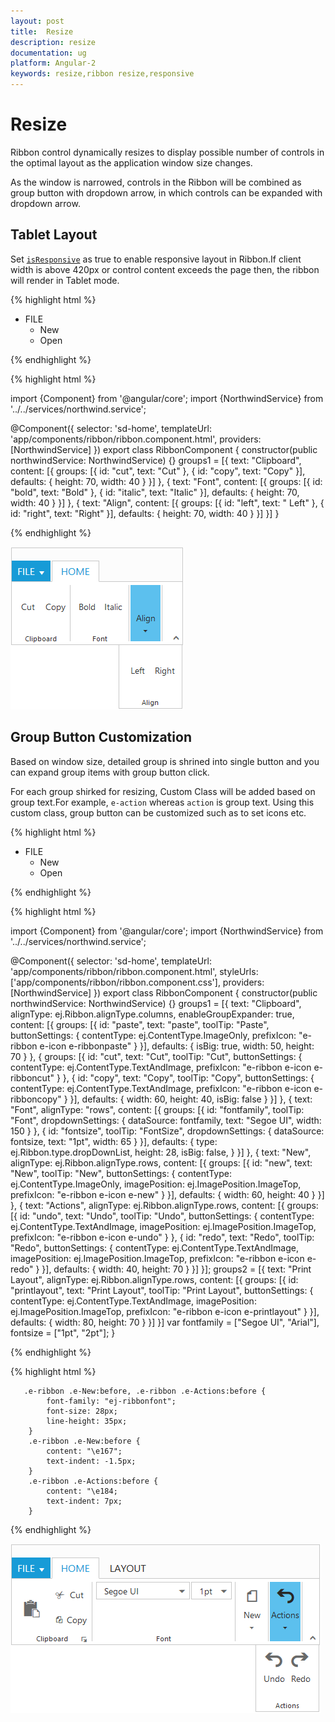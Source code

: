 ```yaml
---
layout: post
title:  Resize
description: resize
documentation: ug
platform: Angular-2
keywords: resize,ribbon resize,responsive
---
```


# Resize 

Ribbon control dynamically resizes to display possible number of controls in the optimal layout as the application window size changes.

As the window is narrowed, controls in the Ribbon will be combined as group button with dropdown arrow, in which controls can be expanded with dropdown arrow.

## Tablet Layout 

Set [`isResponsive`](http://help.syncfusion.com/api/js/ejribbon#members:isresponsive) as true to enable responsive layout in Ribbon.If client width is above  420px or control content exceeds the page then, the ribbon will render in Tablet mode.

{% highlight html %}

<ej-ribbon id="Default" width="20%" applicationTab.type="menu" applicationTab.menuItemID="ribbonmenu" isResponsive="true">
     <e-tabs>
        <e-tab id="home" text="HOME" [groups]="groups1">
        </e-tab>
     </e-tabs>
</ej-ribbon>
<ul id="ribbonmenu">
    <li>
        <a>FILE </a>
        <ul>
            <li><a>New</a></li>
            <li><a>Open</a></li>
        </ul>
    </li>
</ul>

{% endhighlight %}

{% highlight html %}

import {Component} from '@angular/core';
import {NorthwindService} from '../../services/northwind.service';

@Component({
  selector: 'sd-home',
  templateUrl: 'app/components/ribbon/ribbon.component.html',
  providers: [NorthwindService]
})
export class RibbonComponent {
    constructor(public northwindService: NorthwindService) {}
     groups1 = [{
        text: "Clipboard",
        content: [{
            groups: [{
                id: "cut",
                text: "Cut"
            }, {
                    id: "copy",
                    text: "Copy"
                }],
            defaults: {
                height: 70,
                width: 40
            }
        }]
    }, {
            text: "Font",
            content: [{
                groups: [{
                    id: "bold",
                    text: "Bold"
                }, {
                        id: "italic",
                        text: "Italic"
                    }],
                defaults: {
                    height: 70,
                    width: 40
                }
            }]
        }, {
            text: "Align",
            content: [{
                groups: [{
                    id: "left",
                    text: " Left"
                }, {
                        id: "right",
                        text: "Right"
                    }],
                defaults: {
                    height: 70,
                    width: 40
                }
            }]
        }]
   }
     
{% endhighlight %}

![](Resize_images/Resize_img1.png)

## Group Button Customization

Based on window size, detailed group is shrined into single button and you can expand group items with group button click.

For each group shirked for resizing, Custom Class will be added based on group text.For example, `e-action` whereas `action` is group text. Using this custom class, group button can be customized such as to set icons etc.

{% highlight html %}

<ej-ribbon id="Default" width="40%" applicationTab.type="menu" allowResizing="true" applicationTab.menuItemID="ribbonmenu">
    <e-tabs>
        <e-tab id="home" text="HOME" [groups]="groups1">
        </e-tab>
        <e-tab id="layout" text="LAYOUT" [groups]="groups2">
        </e-tab>
    </e-tabs>
</ej-ribbon>
<ul id="ribbonmenu">
    <li>
        <a>FILE</a>
        <ul>
            <li><a>New</a></li>
            <li><a>Open</a></li>
        </ul>
    </li>
</ul>

{% endhighlight %}

{% highlight html %}

import {Component} from '@angular/core';
import {NorthwindService} from '../../services/northwind.service';

@Component({
  selector: 'sd-home',
  templateUrl: 'app/components/ribbon/ribbon.component.html',
  styleUrls: ['app/components/ribbon/ribbon.component.css'],
  providers: [NorthwindService]
})
export class RibbonComponent {
    constructor(public northwindService: NorthwindService) {}
      groups1 = [{
        text: "Clipboard",
        alignType: ej.Ribbon.alignType.columns,
        enableGroupExpander: true,
        content: [{
            groups: [{
                id: "paste",
                text: "paste",
                toolTip: "Paste",
                buttonSettings: {
                    contentType: ej.ContentType.ImageOnly,
                    prefixIcon: "e-ribbon e-icon e-ribbonpaste"
                }
            }],
            defaults: {
                isBig: true,
                width: 50,
                height: 70
            }
        }, {
                groups: [{
                    id: "cut",
                    text: "Cut",
                    toolTip: "Cut",
                    buttonSettings: {
                        contentType: ej.ContentType.TextAndImage,
                        prefixIcon: "e-ribbon e-icon e-ribboncut"
                    }
                }, {
                        id: "copy",
                        text: "Copy",
                        toolTip: "Copy",
                        buttonSettings: {
                            contentType: ej.ContentType.TextAndImage,
                            prefixIcon: "e-ribbon e-icon e-ribboncopy"
                        }
                    }],
                defaults: {
                    width: 60,
                    height: 40,
                    isBig: false
                }
            }]
    }, {
            text: "Font",
            alignType: "rows",
            content: [{
                groups: [{
                    id: "fontfamily",
                    toolTip: "Font",
                    dropdownSettings: {
                        dataSource: fontfamily,
                        text: "Segoe UI",
                        width: 150
                    }
                }, {
                        id: "fontsize",
                        toolTip: "FontSize",
                        dropdownSettings: {
                            dataSource: fontsize,
                            text: "1pt",
                            width: 65
                        }
                    }],
                defaults: {
                    type: ej.Ribbon.type.dropDownList,
                    height: 28,
                    isBig: false,
                }
            }]
        }, {
            text: "New",
            alignType: ej.Ribbon.alignType.rows,
            content: [{
                groups: [{
                    id: "new",
                    text: "New",
                    toolTip: "New",
                    buttonSettings: {
                        contentType: ej.ContentType.ImageOnly,
                        imagePosition: ej.ImagePosition.ImageTop,
                        prefixIcon: "e-ribbon e-icon e-new"
                    }
                }],
                defaults: {
                    width: 60,
                    height: 40
                }
            }]
        }, {
            text: "Actions",
            alignType: ej.Ribbon.alignType.rows,
            content: [{
                groups: [{
                    id: "undo",
                    text: "Undo",
                    toolTip: "Undo",
                    buttonSettings: {
                        contentType: ej.ContentType.TextAndImage,
                        imagePosition: ej.ImagePosition.ImageTop,
                        prefixIcon: "e-ribbon e-icon e-undo"
                    }
                }, {
                        id: "redo",
                        text: "Redo",
                        toolTip: "Redo",
                        buttonSettings: {
                            contentType: ej.ContentType.TextAndImage,
                            imagePosition: ej.ImagePosition.ImageTop,
                            prefixIcon: "e-ribbon e-icon e-redo"
                        }
                    }],
                defaults: {
                    width: 40,
                    height: 70
                }
            }]
        }];
    groups2 = [{
        text: "Print Layout",
        alignType: ej.Ribbon.alignType.rows,
        content: [{
            groups: [{
                id: "printlayout",
                text: "Print Layout",
                toolTip: "Print Layout",
                buttonSettings: {
                    contentType: ej.ContentType.TextAndImage,
                    imagePosition: ej.ImagePosition.ImageTop,
                    prefixIcon: "e-ribbon e-icon e-printlayout"
                }
            }],
            defaults: {
                width: 80,
                height: 70
            }
        }]
    }]
       var fontfamily = ["Segoe UI", "Arial"],
        fontsize = ["1pt", "2pt"];
  }
     
{% endhighlight %}

{% highlight html %}

       .e-ribbon .e-New:before, .e-ribbon .e-Actions:before {
            font-family: "ej-ribbonfont";
            font-size: 28px;
            line-height: 35px;
        }
        .e-ribbon .e-New:before {
            content: "\e167";            
            text-indent: -1.5px;
        }
        .e-ribbon .e-Actions:before {
            content: "\e184;
            text-indent: 7px;
        }
                 
{% endhighlight %}


![](Resize_images/Resize_img2.png)

